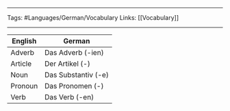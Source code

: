 ___
Tags: #Languages/German/Vocabulary 
Links: [[Vocabulary]]
___
English | German
------------ | ------------
Adverb | Das Adverb (-ien)
Article | Der Artikel (-)
Noun | Das Substantiv (-e)
Pronoun | Das Pronomen (-)
Verb | Das Verb (-en)
